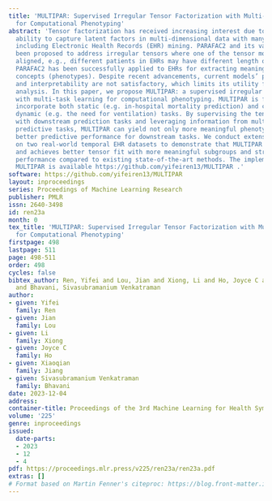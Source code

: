 ```yaml
---
title: 'MULTIPAR: Supervised Irregular Tensor Factorization with Multi-task Learning
  for Computational Phenotyping'
abstract: 'Tensor factorization has received increasing interest due to its intrinsic
  ability to capture latent factors in multi-dimensional data with many applications
  including Electronic Health Records (EHR) mining. PARAFAC2 and its variants have
  been proposed to address irregular tensors where one of the tensor modes is not
  aligned, e.g., different patients in EHRs may have different length of records.
  PARAFAC2 has been successfully applied to EHRs for extracting meaningful medical
  concepts (phenotypes). Despite recent advancements, current models’ predictability
  and interpretability are not satisfactory, which limits its utility for downstream
  analysis. In this paper, we propose MULTIPAR: a supervised irregular tensor factorization
  with multi-task learning for computational phenotyping. MULTIPAR is flexible to
  incorporate both static (e.g. in-hospital mortality prediction) and continuous or
  dynamic (e.g. the need for ventilation) tasks. By supervising the tensor factorization
  with downstream prediction tasks and leveraging information from multiple related
  predictive tasks, MULTIPAR can yield not only more meaningful phenotypes but also
  better predictive performance for downstream tasks. We conduct extensive experiments
  on two real-world temporal EHR datasets to demonstrate that MULTIPAR is scalable
  and achieves better tensor fit with more meaningful subgroups and stronger predictive
  performance compared to existing state-of-the-art methods. The implementation of
  MULTIPAR is available https://github.com/yifeiren13/MULTIPAR .'
software: https://github.com/yifeiren13/MULTIPAR
layout: inproceedings
series: Proceedings of Machine Learning Research
publisher: PMLR
issn: 2640-3498
id: ren23a
month: 0
tex_title: 'MULTIPAR: Supervised Irregular Tensor Factorization with Multi-task Learning
  for Computational Phenotyping'
firstpage: 498
lastpage: 511
page: 498-511
order: 498
cycles: false
bibtex_author: Ren, Yifei and Lou, Jian and Xiong, Li and Ho, Joyce C and Jiang, Xiaoqian
  and Bhavani, Sivasubramanium Venkatraman
author:
- given: Yifei
  family: Ren
- given: Jian
  family: Lou
- given: Li
  family: Xiong
- given: Joyce C
  family: Ho
- given: Xiaoqian
  family: Jiang
- given: Sivasubramanium Venkatraman
  family: Bhavani
date: 2023-12-04
address: 
container-title: Proceedings of the 3rd Machine Learning for Health Symposium
volume: '225'
genre: inproceedings
issued:
  date-parts:
  - 2023
  - 12
  - 4
pdf: https://proceedings.mlr.press/v225/ren23a/ren23a.pdf
extras: []
# Format based on Martin Fenner's citeproc: https://blog.front-matter.io/posts/citeproc-yaml-for-bibliographies/
---
```

